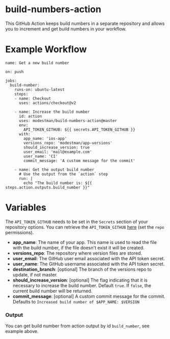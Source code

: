 # build-numbers-action
This GitHub Action keeps build numbers in a separate repository and allows you to increment and get build numbers in your workflow.

# Example Workflow
    name: Get a new build number

    on: push

    jobs:
      build-number:
        runs-on: ubuntu-latest
        steps:
        - name: Checkout
          uses: actions/checkout@v2

        - name: Increase the build number
          id: action
          uses: modestman/build-numbers-action@master
          env:
            API_TOKEN_GITHUB: ${{ secrets.API_TOKEN_GITHUB }}
          with:
            app_name: 'ios-app'
            versions_repo: 'modestman/app-versions'
            should_increase_version: true
            user_email: 'mail@example.com'
            user_name: 'CI'
            commit_message: 'A custom message for the commit'

        - name: Get the output build number
          # Use the output from the `action` step
          run: |
            echo "The build number is: ${{ steps.action.outputs.build_number }}"

# Variables

The `API_TOKEN_GITHUB` needs to be set in the `Secrets` section of your repository options. You can retrieve the `API_TOKEN_GITHUB` [here](https://github.com/settings/tokens) (set the `repo` permissions).

* **app_name**: The name of your app. This name is used to read the file with the build number, if the file doesn't exist it will be created.
* **versions_repo**: The repository where version files are stored.
* **user_email**: The GitHub user email associated with the API token secret.
* **user_name**: The GitHub username associated with the API token secret.
* **destination_branch**: [optional] The branch of the versions repo to update, if not master.
* **should_increase_version**: [optional] The flag indicating that it is necessary to increase the build number. Default `true`. If `false`, the current build number will be returned.
* **commit_message**: [optional] A custom commit message for the commit. Defaults to `Increased build number of $APP_NAME: $VERSION`

### Output

You can get build number from action output by id `build_number`, see example above.